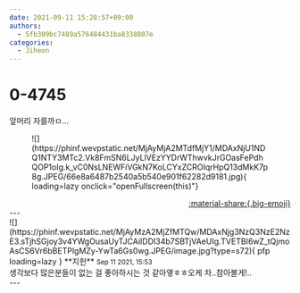 ```yaml
---
date: 2021-09-11 15:28:57+09:00
authors:
  - 5fb309bc7489a576484431ba8338807e
categories:
  - Jiheon
---
```


# 0-4745

<div class="post-container" markdown="1">
<div class="content-container md-sidebar__scrollwrap" markdown="1">

앞머리 자를까ㅁ...
<figure markdown="1">
![](https://phinf.wevpstatic.net/MjAyMjA2MTdfMjY1/MDAxNjU1NDQ1NTY3MTc2.Vk8FmSN6LJyLlVEzYYDrWThwvkJrGOasFePdhQOP1oIg.k_vC0NsLNEWFiVGkN7KoLCYxZCROIqrHpQ13dMkK7p8g.JPEG/66e8a6487b2540a5b540e901f62282d9181.jpg){ loading=lazy onclick="openFullscreen(this)"}
</figure>


</div>
</div>

<div style="text-align: right;" markdown="1">
<a href="https://weverse.io/fromis9/artist/0-4745" style="text-align: right;">:material-share:{.big-emoji}</a>
</div>
---

<div class="comments-container md-sidebar__scrollwrap" markdown="1">
<div class="comment" markdown="1">
<div class='id-container' markdown="1">
![](https://phinf.wevpstatic.net/MjAyMzA2MjZfMTQw/MDAxNjg3NzQ3NzE2NzE3.sTjhSGjoy3v4YWgOusaUyTJCAiIDDI34b7SBTjVAeUIg.TVETBI6wZ_tQjmoAsCS6Vr6bBETPlgMZy-YwTa6Gs0wg.JPEG/image.jpg?type=s72){ pfp loading=lazy }
**<span class="artist">지헌</span>** <small>Sep 11 2021, 15:53</small><br>
</div>
<div class='comment-body' markdown="1">
생각보다 많은분들이 없는 걸 좋아하시는 것 같아옇ㅎㅎ오케 차..참아볼게!.. 
</div>
</div>
</div>
---
